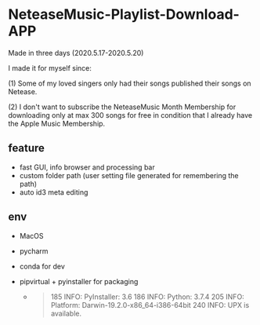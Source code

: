 # NeteaseMusic-Playlist-Download-APP

Made in three days (2020.5.17-2020.5.20)

I made it for myself since:

(1) Some of my loved singers only had their songs published their songs on Netease.

(2) I don't want to subscribe the NeteaseMusic Month Membership for downloading only at max 300 songs for free in condition that I already have the Apple Music Membership. 

## feature

- fast GUI, info browser and processing bar
- custom folder path (user setting file generated for remembering the path)
- auto id3 meta editing

## env

- MacOS

- pycharm

- conda for dev

- pipvirtual + pyinstaller for packaging

  - >185 INFO: PyInstaller: 3.6
    >186 INFO: Python: 3.7.4
    >205 INFO: Platform: Darwin-19.2.0-x86_64-i386-64bit
    >240 INFO: UPX is available.

